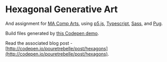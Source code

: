 # Hexagonal Generative Art

And assignment for [MA Comp Arts](http://www.gold.ac.uk/pg/ma-computational-arts/), using [p5.js](https://github.com/processing/p5.js), [Typescript](https://github.com/Microsoft/TypeScript), [Sass](https://github.com/sass/sass), and [Pug](https://github.com/pugjs/pug).

Build files generated by [this Codepen demo](http://codepen.io/pouretrebelle/pen/ZBNJmd).

Read the associated blog post - [http://codepen.io/pouretrebelle/post/hexagons](http://codepen.io/pouretrebelle/post/hexagons).
